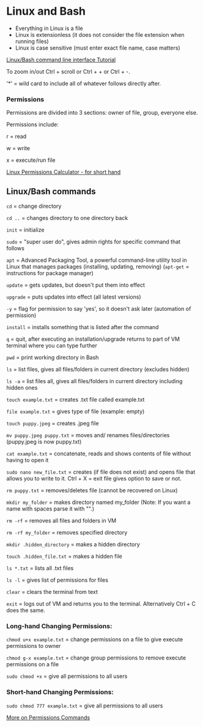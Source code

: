 # Linux and Bash

- Everything in Linux is a file
- Linux is extensionless (it does not consider the file extension when running files)
- Linux is case sensitive (must enter exact file name, case matters)

[Linux/Bash command line interface Tutorial](https://ryanstutorials.net/linuxtutorial/)

To zoom in/out Ctrl + scroll or Ctrl + + or Ctrl + -.

'*' = wild card to include all of whatever follows directly after.

### Permissions

Permissions are divided into 3 sections: owner of file, group, everyone else.

Permissions include:

r = read

w = write

x = execute/run file

[Linux Permissions Calculator - for short hand](https://chmod-calculator.com/)

## Linux/Bash commands

`cd` = change directory

`cd ..` = changes directory to one directory back

`init` =  initialize

`sudo` = "super user do", gives admin rights for specific command that follows

`apt` = Advanced Packaging Tool, a powerful command-line utility tool in Linux that manages packages (installing, updating, removing) (`apt-get` = instructions for package manager)

`update` = gets updates, but doesn't put them into effect

`upgrade` = puts updates into effect (all latest versions)

`-y` = flag for permission to say 'yes', so it doesn't ask later (automation of permission)

`install` = installs something that is listed after the command

`q` = quit, after executing an installation/upgrade returns to part of VM terminal where you can type further

`pwd` = print working directory in Bash

`ls` = list files, gives all files/folders in current directory (excludes hidden)

`ls -a` = list files all, gives all files/folders in current directory including hidden ones

`touch example.txt` = creates .txt file called example.txt

`file example.txt` = gives type of file (example: empty)

`touch puppy.jpeg` = creates .jpeg file

`mv puppy.jpeg puppy.txt` = moves and/ renames files/directories (puppy.jpeg is now puppy.txt)

`cat example.txt` = concatenate, reads and shows contents of file without having to open it

`sudo nano new_file.txt` = creates (if file does not exist) and opens file that allows you to write to it. Ctrl + X = exit file gives option to save or not.

`rm puppy.txt` = removes/deletes file (cannot be recovered on Linux)

`mkdir my_folder` = makes directory named my_folder (Note: If you want a name with spaces parse it with "".)

`rm -rf` = removes all files and folders in VM

`rm -rf my_folder` = removes specified directory

`mkdir .hidden_directory` = makes a hidden directory

`touch .hidden_file.txt` = makes a hidden file

`ls *.txt` = lists all .txt files

`ls -l` = gives list of permissions for files

`clear` = clears the terminal from text

`exit` = logs out of VM and returns you to the terminal. Alternatively Ctrl + C does the same.

### Long-hand Changing Permissions:

`chmod u+x example.txt` = change permissions on a file to give execute permissions to owner

`chmod g-x example.txt` = change group permissions to remove execute permissions on a file

`sudo chmod +x` = give all permissions to all users

### Short-hand Changing Permissions: 

`sudo chmod 777 example.txt` = give all permissions to all users

[More on Permissions Commands](https://www.pluralsight.com/blog/it-ops/linux-file-permissions)
